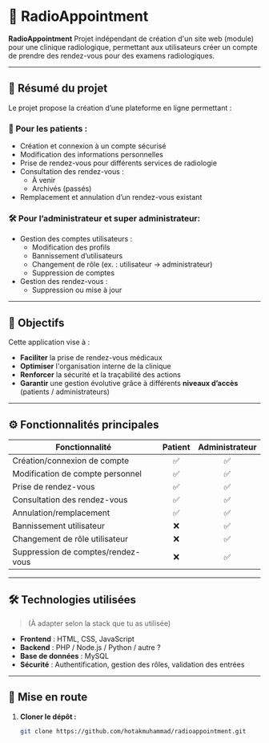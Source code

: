 # 📅 RadioAppointment

**RadioAppointment** Projet indépendant de création d'un site web (module) pour une clinique radiologique, permettant aux utilisateurs créer un compte de prendre des rendez-vous pour des examens radiologiques.

---

## 🧾 Résumé du projet

Le projet propose la création d’une plateforme en ligne permettant :

### 👤 Pour les patients :
- Création et connexion à un compte sécurisé
- Modification des informations personnelles
- Prise de rendez-vous pour différents services de radiologie
- Consultation des rendez-vous :
  - À venir
  - Archivés (passés)
- Remplacement et annulation d’un rendez-vous existant

### 🛠️ Pour l’administrateur et super administrateur:
- Gestion des comptes utilisateurs :
  - Modification des profils
  - Bannissement d’utilisateurs
  - Changement de rôle (ex. : utilisateur → administrateur)
  - Suppression de comptes
- Gestion des rendez-vous :
  - Suppression ou mise à jour

---

## 🎯 Objectifs

Cette application vise à :
- **Faciliter** la prise de rendez-vous médicaux
- **Optimiser** l'organisation interne de la clinique
- **Renforcer** la sécurité et la traçabilité des actions
- **Garantir** une gestion évolutive grâce à différents **niveaux d’accès** (patients / administrateurs)

---

## ⚙️ Fonctionnalités principales

| Fonctionnalité                     | Patient | Administrateur |
|-----------------------------------|:-------:|:--------------:|
| Création/connexion de compte      |   ✅    |       ✅       |
| Modification de compte personnel  |   ✅    |       ✅       |
| Prise de rendez-vous              |   ✅    |       ✅       |
| Consultation des rendez-vous      |   ✅    |       ✅       |
| Annulation/remplacement           |   ✅    |       ✅       |
| Bannissement utilisateur          |   ❌    |       ✅       |
| Changement de rôle utilisateur    |   ❌    |       ✅       |
| Suppression de comptes/rendez-vous|   ❌    |       ✅       |

---

## 🛠️ Technologies utilisées

> (À adapter selon la stack que tu as utilisée)

- **Frontend** : HTML, CSS, JavaScript
- **Backend** : PHP / Node.js / Python / autre ?
- **Base de données** : MySQL 
- **Sécurité** : Authentification, gestion des rôles, validation des entrées

---

## 🚀 Mise en route

1. **Cloner le dépôt :**
   ```bash
   git clone https://github.com/hotakmuhammad/radioappointment.git
